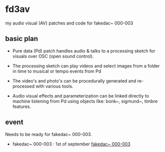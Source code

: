 # fd3av

my audio visual (AV) patches and code for fakedac~ 000-003

## basic plan


* Pure data (Pd) patch handles audio & talks to a processing sketch for visuals over OSC (open sound control).

* The processing sketch can play videos and select images from a folder in time to musical or tempo events from Pd

* The video's and photo's  can be procedurally generated and re-processed with various tools.

* Audio visual effects and parameterization can be linked directly to machine listening from Pd using objects like: bonk~, sigmund~, timbre features.

## event

Needs to be ready for fakedac~ 000-003.

* fakedac~ 000-003 : 1st of september [fakedac~ 000-003](https://fakedac.net/event/2)
